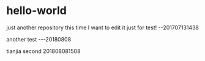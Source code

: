 # hello-world
just another repository
this time I want to edit it just for test!  --201707131438

another  test   ---20180808

tianjia  second 201808081508


